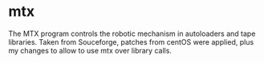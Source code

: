 # mtx
The MTX program controls the robotic mechanism in autoloaders and tape libraries. Taken from Souceforge, patches from centOS were applied, plus my changes to allow to use mtx over library calls.
